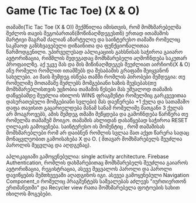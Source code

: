 # Game (Tic Tac Toe) (X & O)
თამაში(Tic Tac Toe (X & O)) შექმნილია იმისთვის, რომ მომხმარებელმა შეძლოს თავის მეგობართან(მოწინაღმდეგესთნ) ერთად 
ითამაშოს მარტივი მაგრამ ძალიან აზარტულიუ და საინტერესო თამაში რომელიც საკმაოდ განსხვავებული დიზაინითა და ფუნქციონალითაა წარმოდგენილი.
უპირველესად აპლიკაციის გახსნისას საჭიროა გაიარო ავტორიზაცია, რიმმლის შედეგადაც მომხმარებელი აღმოჩნდება საკუთარ პროფაილზე.
აქ უკვე მას და მის მიწინაღმდეგეს შეუძლიათ აირჩიონ(X & O) ანუ რომელი რომლით ითამშებს და შესაბამის გრაფაში შეიყვანონ სახელები.
აი მაის შემდეგ ისწება თამში რომლის პირობები შემდეგია: თუ რომელიმე მოთამაშე შეძლებს მომგებიანი ხაზის შევსებას(თუ მომხმარებლისთვის უცნობია 
თამაშის წესები მას უშუალოდ თამაშის დაწყებამდე შეუძლია იხილოს WINS ფრაგმენტი რომელშიც გარკვევითაა დასურათებული მომგებიანი სვლები) მას დაეწერება 
+1 ქულა და სათამაშო დაფა თავისით გაცარიელდება მანამ სანამ რომელიმე მათგანი 3 ქულას არ მოაგროვებს, ამის შემდეგ თმაში შეწყდება და გამოჩნდება წარწერა
თუ რომელმა თამაშემ მოიგო. თამაშის ახლიდან დასაწყებად საჭიროა RESET ღილაკის გამოყენება. საინტერესო ის მომენტიც , რომ თამაშისას მომხმარებლები რომ არ დაიბნენ 
რომლის სვლაა მათ აქვთ წარერა სადაც მონაცვლეობით გამოისახება X და O. ( მთავარ მომხმარებელს შეუძლია პაროლის შეცვლაც და აღდგენაც).

აპლიკაციაში გამოყენებულია: single activity architecture. Firebase Authentication, რომლის დახმარებითაც მომხმარებელს შეუძლია გაიაროს ავტორიზაცია, რეგისტრაცია,
ასევე შეცვალოს პაროლი და პაროლი დავიწყების შემთხვევაში აღადგინოს იგი. ასევეა გამოყენებული Navigation Component_ი რომელიც პრაგმენტებს საშვალებას აძლევს
"იურთიერთონ ერთმანეთში" და Recycler view რათა მომხმარებელა ფოტოების სახით იხილოს მოგებები.
